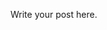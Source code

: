 <!-- 
.. title: contact
.. slug: contact
.. date: 2013/03/27 15:07:09
.. tags: 
.. link: 
.. description: 
-->


Write your post here.